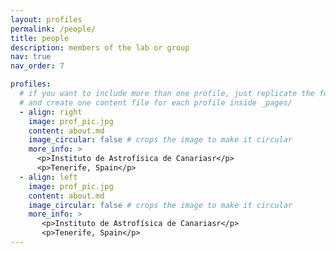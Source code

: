 ```yaml
---
layout: profiles
permalink: /people/
title: people
description: members of the lab or group
nav: true
nav_order: 7

profiles:
  # if you want to include more than one profile, just replicate the following block
  # and create one content file for each profile inside _pages/
  - align: right
    image: prof_pic.jpg
    content: about.md
    image_circular: false # crops the image to make it circular
    more_info: >
      <p>Instituto de Astrofísica de Canariasr</p>
      <p>Tenerife, Spain</p>
  - align: left
    image: prof_pic.jpg
    content: about.md
    image_circular: false # crops the image to make it circular
    more_info: >
       <p>Instituto de Astrofísica de Canariasr</p>
       <p>Tenerife, Spain</p>
---
```

